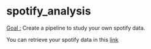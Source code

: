 # spotify_analysis

<ins>Goal :</ins> Create a pipeline to study your own spotify data.

You can retrieve your spotify data in this [link](https://www.spotify.com/us/account/privacy/)
